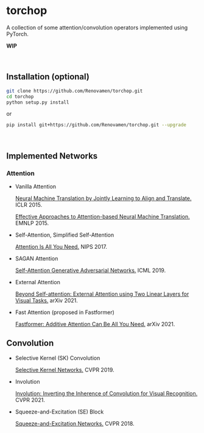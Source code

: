 # torchop

A collection of some attention/convolution operators implemented using PyTorch.

**WIP**


&nbsp;

## Installation (optional)

```bash
git clone https://github.com/Renovamen/torchop.git
cd torchop
python setup.py install
```

or

```bash
pip install git+https://github.com/Renovamen/torchop.git --upgrade
```


&nbsp;

## Implemented Networks

### Attention

- Vanilla Attention

  [Neural Machine Translation by Jointly Learning to Align and Translate.](https://arxiv.org/abs/1409.0473) ICLR 2015.

  [Effective Approaches to Attention-based Neural Machine Translation.](https://arxiv.org/abs/1508.04025) EMNLP 2015.

- Self-Attention, Simplified Self-Attention

  [Attention Is All You Need.](https://arxiv.org/abs/1706.03762) NIPS 2017.

- SAGAN Attention

  [Self-Attention Generative Adversarial Networks.](https://arxiv.org/abs/1805.08318) ICML 2019.

- External Attention

  [Beyond Self-attention: External Attention using Two Linear Layers for Visual Tasks.](https://arxiv.org/abs/2105.02358) arXiv 2021.

- Fast Attention (proposed in Fastformer)

  [Fastformer: Additive Attention Can Be All You Need.](https://arxiv.org/abs/2108.09084) arXiv 2021.


## Convolution

- Selective Kernel (SK) Convolution

  [Selective Kernel Networks.](https://arxiv.org/abs/1903.06586) CVPR 2019.

- Involution

  [Involution: Inverting the Inherence of Convolution for Visual Recognition.](https://arxiv.org/abs/2103.06255) CVPR 2021.

- Squeeze-and-Excitation (SE) Block

  [Squeeze-and-Excitation Networks.](https://arxiv.org/abs/1709.01507) CVPR 2018.

